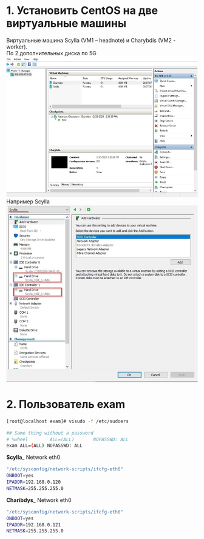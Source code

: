 # 1. Установить CentOS на две виртуальные машины  
Виртуальные машина Scylla (VM1 – headnote) и Charybdis (VM2 - worker).  
По 2 дополнительных диска по 5G    
![11_Scylla_main](/images/11_Scylla_main.jpg)  
Например Scylla 
![11_Scylla_settings](/images/11_Charybdis_main.jpg)
# 2. Пользователь exam
```bash
[root@localhost exam]# visudo -f /etc/sudoers
```
```bash
## Same thing without a password
# %wheel        ALL=(ALL)       NOPASSWD: ALL
exam ALL=(ALL) NOPASSWD: ALL
```
__Scylla___ Network eth0  

```bash
"/etc/sysconfig/network-scripts/ifcfg-eth0"
ONBOOT=yes
IPADDR=192.168.0.120
NETMASK=255.255.255.0
```
__Charibdys___ Network eth0  
```bash
"/etc/sysconfig/network-scripts/ifcfg-eth0"
ONBOOT=yes
IPADDR=192.168.0.121
NETMASK=255.255.255.0
```
